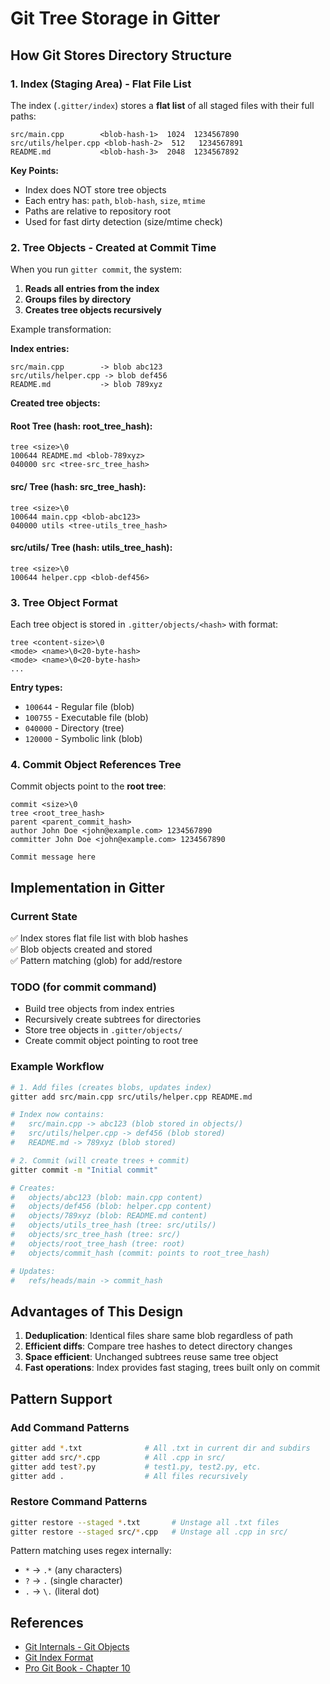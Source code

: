# Git Tree Storage in Gitter

## How Git Stores Directory Structure

### 1. Index (Staging Area) - Flat File List

The index (`.gitter/index`) stores a **flat list** of all staged files with their full paths:

```
src/main.cpp        <blob-hash-1>  1024  1234567890
src/utils/helper.cpp <blob-hash-2>  512   1234567891
README.md           <blob-hash-3>  2048  1234567892
```

**Key Points:**
- Index does NOT store tree objects
- Each entry has: `path`, `blob-hash`, `size`, `mtime`
- Paths are relative to repository root
- Used for fast dirty detection (size/mtime check)

### 2. Tree Objects - Created at Commit Time

When you run `gitter commit`, the system:

1. **Reads all entries from the index**
2. **Groups files by directory**
3. **Creates tree objects recursively**

Example transformation:

**Index entries:**
```
src/main.cpp        -> blob abc123
src/utils/helper.cpp -> blob def456
README.md           -> blob 789xyz
```

**Created tree objects:**

#### Root Tree (hash: root_tree_hash):
```
tree <size>\0
100644 README.md <blob-789xyz>
040000 src <tree-src_tree_hash>
```

#### src/ Tree (hash: src_tree_hash):
```
tree <size>\0
100644 main.cpp <blob-abc123>
040000 utils <tree-utils_tree_hash>
```

#### src/utils/ Tree (hash: utils_tree_hash):
```
tree <size>\0
100644 helper.cpp <blob-def456>
```

### 3. Tree Object Format

Each tree object is stored in `.gitter/objects/<hash>` with format:

```
tree <content-size>\0
<mode> <name>\0<20-byte-hash>
<mode> <name>\0<20-byte-hash>
...
```

**Entry types:**
- `100644` - Regular file (blob)
- `100755` - Executable file (blob)
- `040000` - Directory (tree)
- `120000` - Symbolic link (blob)

### 4. Commit Object References Tree

Commit objects point to the **root tree**:

```
commit <size>\0
tree <root_tree_hash>
parent <parent_commit_hash>
author John Doe <john@example.com> 1234567890
committer John Doe <john@example.com> 1234567890

Commit message here
```

## Implementation in Gitter

### Current State
✅ Index stores flat file list with blob hashes  
✅ Blob objects created and stored  
✅ Pattern matching (glob) for add/restore  

### TODO (for commit command)
- Build tree objects from index entries
- Recursively create subtrees for directories
- Store tree objects in `.gitter/objects/`
- Create commit object pointing to root tree

### Example Workflow

```bash
# 1. Add files (creates blobs, updates index)
gitter add src/main.cpp src/utils/helper.cpp README.md

# Index now contains:
#   src/main.cpp -> abc123 (blob stored in objects/)
#   src/utils/helper.cpp -> def456 (blob stored)
#   README.md -> 789xyz (blob stored)

# 2. Commit (will create trees + commit)
gitter commit -m "Initial commit"

# Creates:
#   objects/abc123 (blob: main.cpp content)
#   objects/def456 (blob: helper.cpp content)
#   objects/789xyz (blob: README.md content)
#   objects/utils_tree_hash (tree: src/utils/)
#   objects/src_tree_hash (tree: src/)
#   objects/root_tree_hash (tree: root)
#   objects/commit_hash (commit: points to root_tree_hash)

# Updates:
#   refs/heads/main -> commit_hash
```

## Advantages of This Design

1. **Deduplication**: Identical files share same blob regardless of path
2. **Efficient diffs**: Compare tree hashes to detect directory changes
3. **Space efficient**: Unchanged subtrees reuse same tree object
4. **Fast operations**: Index provides fast staging, trees built only on commit

## Pattern Support

### Add Command Patterns
```bash
gitter add *.txt              # All .txt in current dir and subdirs
gitter add src/*.cpp          # All .cpp in src/
gitter add test?.py           # test1.py, test2.py, etc.
gitter add .                  # All files recursively
```

### Restore Command Patterns
```bash
gitter restore --staged *.txt       # Unstage all .txt files
gitter restore --staged src/*.cpp   # Unstage all .cpp in src/
```

Pattern matching uses regex internally:
- `*` → `.*` (any characters)
- `?` → `.` (single character)
- `.` → `\.` (literal dot)

## References

- [Git Internals - Git Objects](https://git-scm.com/book/en/v2/Git-Internals-Git-Objects)
- [Git Index Format](https://git-scm.com/docs/index-format)
- [Pro Git Book - Chapter 10](https://git-scm.com/book/en/v2/Git-Internals-Plumbing-and-Porcelain)

